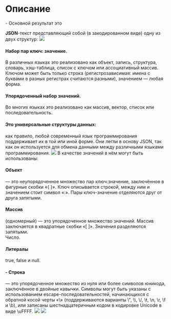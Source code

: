 # Описание #
<p>- Основной результат это <h4 style="display:inline;">JSON</h4>-текст представляющий собой (в закодированном виде) одну из двух структур:
<img src="https://pp.userapi.com/c840425/v840425517/51940/RNBgnpCI6F0.jpg"></img>
<h4>Набор пар ключ: значение.</h4> В различных языках это реализовано как объект, запись, структура, словарь, хэш-таблица, список с ключом или ассоциативный массив. Ключом может быть только строка (регистрозависимая: имена с буквами в разных регистрах считаются разными), значением — любая форма.<br>
<h4>Упорядоченный набор значений.</h4> Во многих языках это реализовано как массив, вектор, список или последовательность.<br>
<h4>Это универсальные структуры данных:</h4> как правило, любой современный язык программирования поддерживает их в той или иной форме. Они легли в основу JSON, так как он используется для обмена данными между различными языками программирования.
<img src="https://pp.userapi.com/c834103/v834103701/a6524/nSfNOUQABCQ.jpg"></img>
В качестве значений в нём могут быть использованы:

 <h4>Объект</h4> — это неупорядоченное множество пар ключ:значение, заключённое в фигурные скобки «{ }». Ключ описывается строкой, между ним и значением стоит символ «:». Пары ключ-значение отделяются друг от друга запятыми.<br>
 <h4> Массив</h4> (одномерный) — это упорядоченное множество значений. Массив заключается в квадратные скобки «[ ]». Значения разделяются запятыми.<br>
Число.<br>
 <h4>Литералы</h4> true, false и null.<br>
 <h4>- Строка</h4> — это упорядоченное множество из нуля или более символов юникода, заключённое в двойные кавычки. Символы могут быть указаны с использованием escape-последовательностей, начинающихся с обратной косой черты «\» (поддерживаются варианты \", \\, \/, \t, \n, \r, \f и \b), или записаны шестнадцатеричным кодом в кодировке Unicode в виде \uFFFF.
<img src="https://pp.userapi.com/c830608/v830608436/6cedc/qvAOTagfdss.jpg"></img>
<img src="https://pp.userapi.com/c824410/v824410678/aa3b9/BjD_8nkcEK8.jpg"></img>
 
